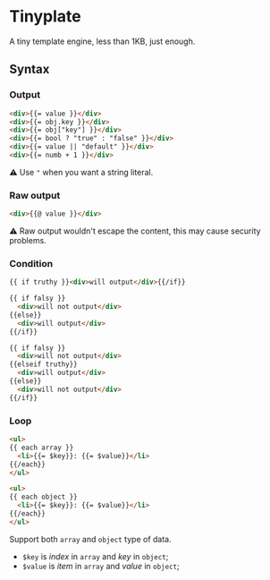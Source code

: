 # Tinyplate

A tiny template engine, less than 1KB, just enough.

## Syntax

### Output

```html
<div>{{= value }}</div>
<div>{{= obj.key }}</div>
<div>{{= obj["key"] }}</div>
<div>{{= bool ? "true" : "false" }}</div>
<div>{{= value || "default" }}</div>
<div>{{= numb + 1 }}</div>
```

⚠ Use `"` when you want a string literal.

### Raw output

```html
<div>{{@ value }}</div>
```

⚠ Raw output wouldn't escape the content, this may cause security problems.

### Condition

```html
{{ if truthy }}<div>will output</div>{{/if}}

{{ if falsy }}
  <div>will not output</div>
{{else}}
  <div>will output</div>
{{/if}}

{{ if falsy }}
  <div>will not output</div>
{{elseif truthy}}
  <div>will output</div>
{{else}}
  <div>will not output</div>
{{/if}}
```

### Loop

```html
<ul>
{{ each array }}
  <li>{{= $key}}: {{= $value}}</li>
{{/each}}
</ul>

<ul>
{{ each object }}
  <li>{{= $key}}: {{= $value}}</li>
{{/each}}
</ul>
```

Support both `array` and `object` type of data. 

* `$key` is *index* in `array` and *key* in `object`;
* `$value` is *item* in `array` and *value* in `object`;